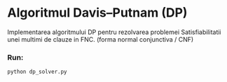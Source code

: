 # Algoritmul Davis–Putnam (DP) 

Implementarea algoritmului DP pentru rezolvarea problemei Satisfiabilitatii unei multimi de clauze in FNC. (forma normal conjunctiva / CNF)

### Run:

```bash
python dp_solver.py
```
